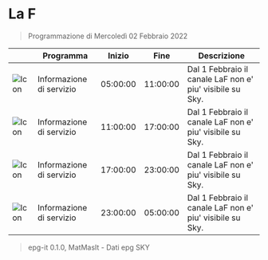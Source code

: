 # La F
> Programmazione di Mercoledì 02 Febbraio 2022

||Programma|Inizio|Fine|Descrizione|
|---|---|---|---|---|
|![Icon](https://guidatv.sky.it/uuid/intrattenimento_cover_oiOcEGjG-.png)|Informazione di servizio|05:00:00|11:00:00|Dal 1 Febbraio il canale LaF non e&#039; piu&#039; visibile su Sky.
|![Icon](https://guidatv.sky.it/uuid/intrattenimento_cover_oiOcEGjG-.png)|Informazione di servizio|11:00:00|17:00:00|Dal 1 Febbraio il canale LaF non e&#039; piu&#039; visibile su Sky.
|![Icon](https://guidatv.sky.it/uuid/intrattenimento_cover_oiOcEGjG-.png)|Informazione di servizio|17:00:00|23:00:00|Dal 1 Febbraio il canale LaF non e&#039; piu&#039; visibile su Sky.
|![Icon](https://guidatv.sky.it/uuid/intrattenimento_cover_oiOcEGjG-.png)|Informazione di servizio|23:00:00|05:00:00|Dal 1 Febbraio il canale LaF non e&#039; piu&#039; visibile su Sky.



 > epg-it 0.1.0, MatMasIt - Dati epg SKY